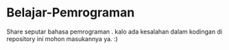 # Belajar-Pemrograman
Share seputar bahasa pemrograman .
kalo ada kesalahan dalam kodingan di repository ini mohon masukannya ya. 
:) 
